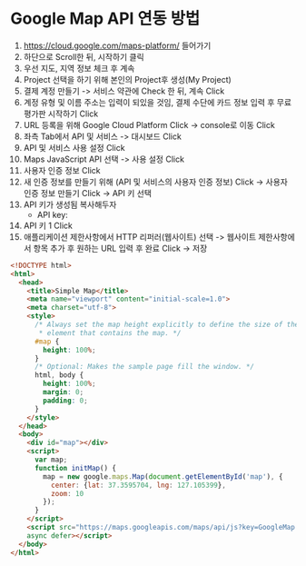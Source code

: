 # Google Map API 연동 방법

1. https://cloud.google.com/maps-platform/ 들어가기
2. 하단으로 Scroll한 뒤, 시작하기 클릭
3. 우선 지도, 지역 정보 체크 후 계속
4. Project 선택을 하기 위해 본인의 Project후 생성(My Project)
5. 결제 계정 만들기 -> 서비스 약관에 Check 한 뒤, 계속 Click
6. 계정 유형 및 이름 주소는 입력이 되있을 것임, 결제 수단에 카드 정보 입력 후 무료 평가판 시작하기 Click
7. URL 등록을 위해 Google Cloud Platform Click -> console로 이동 Click
8. 좌측 Tab에서 API 및 서비스 -> 대시보드 Click
9. API 및 서비스 사용 설정 Click
10. Maps JavaScript API 선택 -> 사용 설정 Click
11. 사용자 인증 정보 Click
12. 새 인증 정보를 만들기 위해 (API 및 서비스의 사용자 인증 정보) Click -> 사용자 인증 정보 만들기 Click -> API 키 선택
13. API 키가 생성됨 복사해두자
    - API key: 
14. API 키 1 Click
15. 애플리케이션 제한사항에서 HTTP 리퍼러(웹사이트) 선택 -> 웹사이트 제한사항에서 항목 추가 후 원하는 URL 입력 후 완료 Click -> 저장

```html
<!DOCTYPE html>
<html>
  <head>
    <title>Simple Map</title>
    <meta name="viewport" content="initial-scale=1.0">
    <meta charset="utf-8">
    <style>
      /* Always set the map height explicitly to define the size of the div
       * element that contains the map. */
      #map {
        height: 100%;
      }
      /* Optional: Makes the sample page fill the window. */
      html, body {
        height: 100%;
        margin: 0;
        padding: 0;
      }
    </style>
  </head>
  <body>
    <div id="map"></div>
    <script>
      var map;
      function initMap() {
        map = new google.maps.Map(document.getElementById('map'), {
          center: {lat: 37.3595704, lng: 127.105399},
          zoom: 10
        });
      }
    </script>
    <script src="https://maps.googleapis.com/maps/api/js?key=GoogleMap API 키 입력&callback=initMap"
    async defer></script>
  </body>
</html>
```

